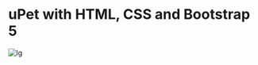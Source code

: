 # uPet with HTML, CSS and Bootstrap 5

![lg](https://user-images.githubusercontent.com/96617494/160050924-0438e33b-cdf9-41a9-81ae-b157283492a4.png)
